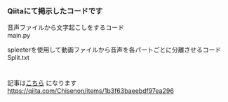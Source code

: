 ### Qiitaにて掲示したコードです

音声ファイルから文字起こしをするコード
<br>
main.py

spleeterを使用して動画ファイルから音声を各パートごとに分離させるコード
<br>
Split.txt

# 
記事は[こちら](https://qiita.com/Chisenon/items/1b3f63baeebdf97ea296) になります
<br>
https://qiita.com/Chisenon/items/1b3f63baeebdf97ea296
